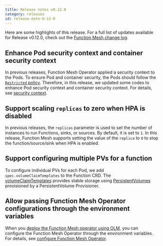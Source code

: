 ```yaml
---
title: Release notes v0.12.0
category: releases
id: release-note-0-12-0
---
```


Here are some highlights of this release. For a full list of updates available for Release v0.12.0, check out the [Function Mesh change log](https://github.com/streamnative/function-mesh/releases/tag/v0.12.0).

## Enhance Pod security context and container security context

In previous releases, Function Mesh Operator applied a security context to the Pods. To ensure Pod and container security, the Pods should follow the [`Restricted` policy](https://kubernetes.io/docs/concepts/security/pod-security-standards/#restricted). Therefore, in this release, we updated some codes to enhance Pod security context and container security context. For details, see [security context](/reference/crd-config/function-mesh-crd.md#security-context).

## Support scaling `replicas` to zero when HPA is disabled

In previous releases, the `replicas` parameter is used to set the number of instances to run Functions, sinks, or sources. By default, it is set to `1`. In this release, Function Mesh supports setting the value of the `replica` to `0` to stop the function/source/sink when HPA is enabled.

## Support configuring multiple PVs for a function

To configure individual PVs for each Pod, we add `spec.volumeClaimTemplates` to the Function CRD. The [volumeClaimTemplates](https://kubernetes.io/docs/concepts/workloads/controllers/statefulset/#volume-claim-templates) provides stable storage using [PersistentVolumes](https://kubernetes.io/docs/concepts/storage/persistent-volumes/) provisioned by a PersistentVolume Provisioner.

## Allow passing Function Mesh Operator configurations through the environment variables

When you [deploy the Function Mesh operator using OLM](/install-function-mesh.md#install-function-mesh-using-olm), you can configure the Function Mesh Operator through the environment variables. For details, see [configure Function Mesh Operator](/reference/function-mesh-config.md#configure-function-mesh-operator).